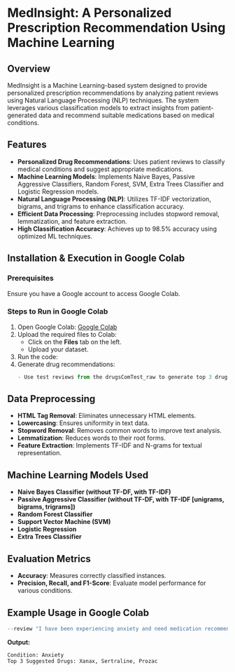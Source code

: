 # MedInsight: A Personalized Prescription Recommendation Using Machine Learning

## Overview
MedInsight is a Machine Learning-based system designed to provide personalized prescription recommendations by analyzing patient reviews using Natural Language Processing (NLP) techniques. The system leverages various classification models to extract insights from patient-generated data and recommend suitable medications based on medical conditions.

## Features
- **Personalized Drug Recommendations**: Uses patient reviews to classify medical conditions and suggest appropriate medications.
- **Machine Learning Models**: Implements Naive Bayes, Passive Aggressive Classifiers, Random Forest, SVM, Extra Trees Classifier and Logistic Regression models.
- **Natural Language Processing (NLP)**: Utilizes TF-IDF vectorization, bigrams, and trigrams to enhance classification accuracy.
- **Efficient Data Processing**: Preprocessing includes stopword removal, lemmatization, and feature extraction.
- **High Classification Accuracy**: Achieves up to 98.5% accuracy using optimized ML techniques.

## Installation & Execution in Google Colab
### Prerequisites
Ensure you have a Google account to access Google Colab.

### Steps to Run in Google Colab
1. Open Google Colab: [Google Colab](https://colab.research.google.com/)
2. Upload the required files to Colab:
   - Click on the **Files** tab on the left.
   - Upload your dataset.
3. Run the code:
4. Generate drug recommendations:
   ```python
   - Use test reviews from the drugsComTest_raw to generate top 3 drug recommendations
   ```

## Data Preprocessing
- **HTML Tag Removal**: Eliminates unnecessary HTML elements.
- **Lowercasing**: Ensures uniformity in text data.
- **Stopword Removal**: Removes common words to improve text analysis.
- **Lemmatization**: Reduces words to their root forms.
- **Feature Extraction**: Implements TF-IDF and N-grams for textual representation.

## Machine Learning Models Used
- **Naive Bayes Classifier (without TF-DF, with TF-IDF)**
- **Passive Aggressive Classifier (without TF-DF, with TF-IDF [unigrams, bigrams, trigrams])**
- **Random Forest Classifier**
- **Support Vector Machine (SVM)**
- **Logistic Regression**
- **Extra Trees Classifier**

## Evaluation Metrics
- **Accuracy**: Measures correctly classified instances.
- **Precision, Recall, and F1-Score**: Evaluate model performance for various conditions.

## Example Usage in Google Colab
```python
--review "I have been experiencing anxiety and need medication recommendations."
```
**Output:**
```
Condition: Anxiety
Top 3 Suggested Drugs: Xanax, Sertraline, Prozac
```
